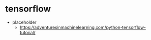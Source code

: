 tensorflow 
===
+ placeholder
  + https://adventuresinmachinelearning.com/python-tensorflow-tutorial/
